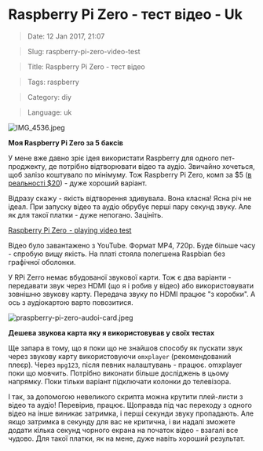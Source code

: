# Raspberry Pi Zero - тест відео - Uk

> Date: 12 Jan 2017, 21:07

> Slug: raspberry-pi-zero-video-test

> Title: Raspberry Pi Zero - тест відео

> Tags: raspberry

> Category: diy

> Language: uk

![IMG_4536.jpeg](https://res.craft.do/user/full/b5a256f3-51ff-c8e5-10fe-9343b6a0451d/39FFF612-6498-43AA-92AF-865581E01B00_2/3Hss6N8iNhJG5aM5Ly3Lntc4xaxeCoMU077H9XXTEFIz/IMG_4536.jpeg)

**Моя Raspberry Pi Zero за 5 баксів**

У мене вже давно зріє ідея використати Raspberry для одного пет-проджекту, де потрібно відтворювати відео та аудіо. Звичайно хочеться, щоб залізо коштувало по мінімуму. Тож Raspberry Pi Zero, комп за $5 ([в реальності $20](/blog/raspberry-pi-zero-rozpakuvannya-ta-pershii-test/)) - дуже хороший варіант.

Відразу скажу - якість відтворення здивувала. Вона класна! Ясна річ не ідеал. При запуску відео та аудіо обрубує перші пару секунд звуку. Але як для такої платки - дуже непогано. Зацініть.

[Raspberry Pi Zero  - playing video test](https://www.youtube.com/watch?v=4Jsn0uaIpGI)

Відео було завантажено з YouTube. Формат MP4, 720p. Буде більше часу - спробую вищу якість. На платі стояла полегшена Raspbian без графічної оболонки.

У RPi Zerro немає вбудованої звукової карти. Тож є два варіанти - передавати звук через HDMI (що я і робив у відео) або використовувати зовнішню звукову карту. Передача звуку по HDMI працює "з коробки". А ось з аудіокартою варто повозитися.

![praspberry-pi-zero-audoi-card.jpeg](https://res.craft.do/user/full/b5a256f3-51ff-c8e5-10fe-9343b6a0451d/doc/AC91B29C-9927-448F-8732-47DAB3D87376/E56D3481-5416-4A2B-BEB6-B4A0CE0C33BE_2/btqhppmOmze5I6QyDFbP5O3EiINg83C6lOe629Ifj3gz/praspberry-pi-zero-audoi-card.jpeg)

**Дешева звукова карта яку я використовував у своїх тестах**

Ще запара в тому, що я поки що не знайшов способу як пускати звук через звукову карту використовуючи `omxplayer` (рекомендований плеєр). Через `mpg123`, після певних налаштувань - працює. omxplayer поки що мовчить. Потрібно виконати більше досліджень в цьому напрямку. Поки тільки варіант підключати колонки до телевізора.

І так, за допомогою невеликого скрипта можна крутити плей-листи з відео та аудіо! Перевірив, працює. Щоправда під час переходу з одного відео на інше виникає затримка, і перші секунди звуку пропадають. Але якщо затримка в секунду для вас не критична, і ви надалі зможете додати кілька секунд чорного екрана на початок відео - взагалі все чудово. Для такої платки, як на мене, дуже навіть хороший результат.

